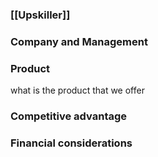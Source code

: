 ### [[Upskiller]]

### Company and Management

### Product
what is the product that we offer

### Competitive advantage

### Financial considerations
